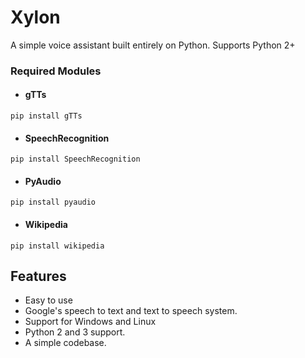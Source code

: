# Xylon
A simple voice assistant built entirely on Python. Supports Python 2+

### Required Modules

- #### gTTs
`pip install gTTs`

- #### SpeechRecognition
`pip install SpeechRecognition`

- #### PyAudio
`pip install pyaudio`

- #### Wikipedia
`pip install wikipedia`

Features
--------

* Easy to use 
* Google's speech to text and text to speech system.
* Support for Windows and Linux
* Python 2 and 3 support.
* A simple codebase.
